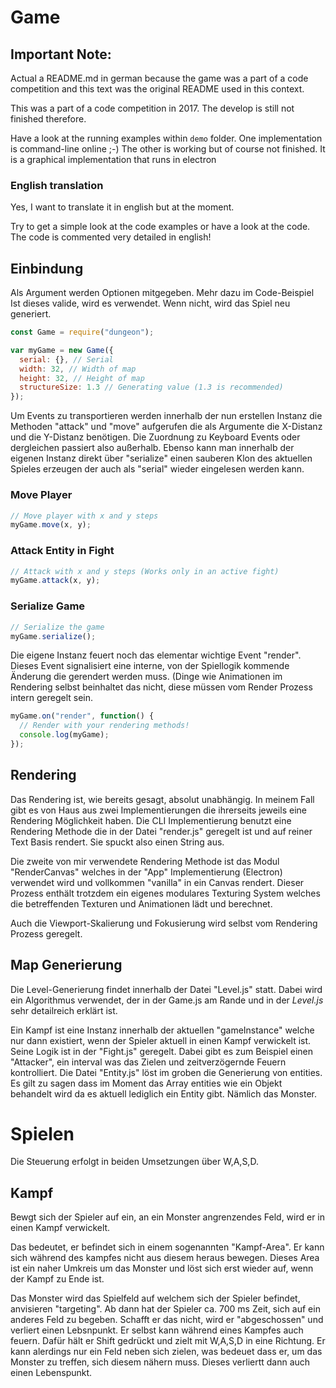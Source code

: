 # Game

## Important Note:

Actual a README.md in german because the game was a part of a code competition and this text was the original README used in this context.

This was a part of a code competition in 2017. The develop is still not finished therefore.

Have a look at the running examples within `demo` folder. One implementation is command-line online ;-) The other is working but of course not finished. It is a graphical implementation that runs in electron

### English translation

Yes, I want to translate it in english but at the moment.

Try to get a simple look at the code examples or have a look at the code. The code is commented very detailed in english!

## Einbindung


Als Argument werden Optionen mitgegeben. Mehr dazu im Code-Beispiel Ist dieses valide, wird es verwendet. Wenn nicht, wird das Spiel neu generiert.

```javascript
const Game = require("dungeon");

var myGame = new Game({
  serial: {}, // Serial
  width: 32, // Width of map
  height: 32, // Height of map
  structureSize: 1.3 // Generating value (1.3 is recommended)
});
```

Um Events zu transportieren werden innerhalb der nun erstellen Instanz die Methoden "attack" und "move" aufgerufen die als Argumente die X-Distanz und die Y-Distanz benötigen. Die Zuordnung zu Keyboard Events oder dergleichen passiert also außerhalb.
Ebenso kann man innerhalb der eigenen Instanz direkt über "serialize" einen sauberen Klon des aktuellen Spieles erzeugen der auch als "serial" wieder eingelesen werden kann.

### Move Player

```javascript
// Move player with x and y steps
myGame.move(x, y);
```

### Attack Entity in Fight

```javascript
// Attack with x and y steps (Works only in an active fight)
myGame.attack(x, y);
```

### Serialize Game

```javascript
// Serialize the game
myGame.serialize();
```

Die eigene Instanz feuert noch das elementar wichtige Event "render". Dieses Event signalisiert eine interne, von der Spiellogik kommende Änderung die gerendert werden muss. (Dinge wie Animationen im Rendering selbst beinhaltet das nicht, diese müssen vom Render Prozess intern geregelt sein.


```javascript
myGame.on("render", function() {
  // Render with your rendering methods!
  console.log(myGame);
});
```


## Rendering

Das Rendering ist, wie bereits gesagt, absolut unabhängig. In meinem Fall gibt es von Haus aus zwei Implementierungen die ihrerseits jeweils eine Rendering Möglichkeit haben. Die CLI Implementierung benutzt eine Rendering Methode die in der Datei "render.js" geregelt ist und auf reiner Text Basis rendert. Sie spuckt also einen String aus.

Die zweite von mir verwendete Rendering Methode ist das Modul "RenderCanvas" welches in der "App" Implementierung (Electron) verwendet wird und vollkommen "vanilla" in ein Canvas rendert. Dieser Prozess enthält trotzdem ein eigenes modulares Texturing System welches die betreffenden Texturen und Animationen lädt und berechnet.

Auch die Viewport-Skalierung und Fokusierung wird selbst vom Rendering Prozess geregelt.



## Map Generierung

Die Level-Generierung findet innerhalb der Datei "Level.js" statt. Dabei wird ein Algorithmus verwendet, der in der Game.js am Rande und in der
*Level.js* sehr detailreich erklärt ist.

Ein Kampf ist eine Instanz innerhalb der aktuellen "gameInstance" welche nur dann existiert, wenn der Spieler aktuell in einen Kampf verwickelt ist. Seine Logik ist in der "Fight.js" geregelt. Dabei gibt es zum Beispiel einen "Attacker", ein interval was das Zielen und zeitverzögernde Feuern kontrolliert. Die Datei "Entity.js" löst im groben die Generierung von entities. Es gilt zu sagen dass im Moment das Array entities wie ein Objekt behandelt wird da es aktuell lediglich ein Entity gibt. Nämlich das Monster.


# Spielen

Die Steuerung erfolgt in beiden Umsetzungen über W,A,S,D.

## Kampf

Bewgt sich der Spieler auf ein, an ein Monster angrenzendes Feld, wird er in einen Kampf verwickelt.

Das bedeutet, er befindet sich in einem sogenannten "Kampf-Area". Er kann sich während des kampfes nicht aus diesem heraus bewegen. Dieses Area ist ein naher Umkreis um das Monster und löst sich erst wieder auf, wenn der Kampf zu Ende ist.

Das Monster wird das Spielfeld auf welchem sich der Spieler befindet, anvisieren "targeting". Ab dann hat der Spieler ca. 700 ms Zeit, sich auf ein anderes Feld zu begeben. Schafft er das nicht, wird er "abgeschossen" und verliert einen Lebsnpunkt. Er selbst kann während eines Kampfes auch feuern. Dafür hält er Shift gedrückt und zielt mit W,A,S,D in eine Richtung. Er kann alerdings nur ein Feld neben sich zielen, was bedeuet dass er, um das Monster zu treffen, sich diesem nähern muss.
Dieses verliertt dann auch einen Lebenspunkt.
